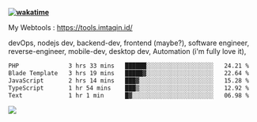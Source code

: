 **[![wakatime](https://wakatime.com/badge/user/87646243-158a-4241-a3cb-668e1fa2dbb8.svg)](https://wakatime.com/@87646243-158a-4241-a3cb-668e1fa2dbb8?style=plastic)**


My Webtools : https://tools.imtaqin.id/


devOps, nodejs dev, backend-dev, frontend (maybe?), software engineer, reverse-engineer, mobile-dev, desktop dev, Automation (i'm fully love it), 

<!--START_SECTION:waka-->

```txt
PHP              3 hrs 33 mins   ██████░░░░░░░░░░░░░░░░░░░   24.21 %
Blade Template   3 hrs 19 mins   █████▓░░░░░░░░░░░░░░░░░░░   22.64 %
JavaScript       2 hrs 14 mins   ███▓░░░░░░░░░░░░░░░░░░░░░   15.28 %
TypeScript       1 hr 54 mins    ███▒░░░░░░░░░░░░░░░░░░░░░   12.92 %
Text             1 hr 1 min      █▓░░░░░░░░░░░░░░░░░░░░░░░   06.98 %
```

<!--END_SECTION:waka-->

<img src="https://github-readme-activity-graph-fjqz177.vercel.app/graph?username=fdciabdul&theme=github-dark"/>
